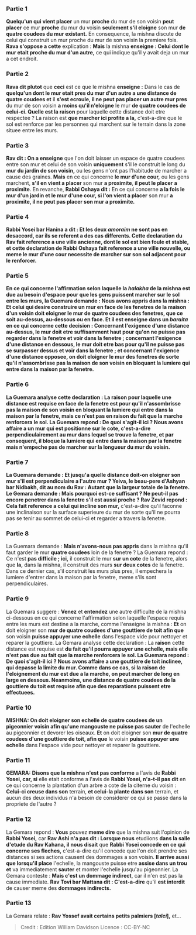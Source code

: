 
### Partie 1
<b>Quelqu'un qui vient placer</b> un mur <b>proche</b> du mur de son voisin <b>peut placer</b> ce mur <b>proche</b> du mur du voisin <b>seulement s'il eloigne</b> son mur <b>de quatre coudees du mur existant.</b> En consequence, la mishna discute de celui qui construit un mur proche du mur de son voisin la premiere fois. <b>Rava s'oppose a cette</b> explication : <b>Mais</b> la mishna <b>enseigne : Celui dont le mur etait proche du mur d'un autre,</b> ce qui indique qu'il y avait deja un mur a cet endroit.

### Partie 2
<b>Rava dit plutot</b> que <b>ceci</b> est ce que le mishna <b>enseigne :</b> Dans le cas de <b>quelqu'un dont le mur etait pres du mur d'un autre a une distance de quatre coudees et</b> il <b>s'est ecroule, il ne peut pas placer un autre mur pres</b> du mur de son voisin <b>a moins qu'il n'eloigne</b> le mur <b>de quatre coudees de celui-ci. Quelle est la raison</b> pour laquelle cette distance doit etre respectee ? La raison est <b>que marcher ici profite a la,</b> c'est-a-dire que le sol est renforce par les personnes qui marchent sur le terrain dans la zone situee entre les murs.

### Partie 3
<b>Rav dit : On a enseigne</b> que l'on doit laisser un espace de quatre coudees entre son mur et celui de son voisin <b>uniquement</b> s'il le construit le long du <b>mur du <b>jardin</b> de son voisin,</b> ou les gens n'ont pas l'habitude de marcher a cause des graines. <b>Mais</b> en ce qui concerne <b>le mur d'une cour,</b> ou les gens marchent, <b>s'il en vient a placer</b> son mur <b>a proximite</b>, <b>il peut le placer</b> <b>a proximite</b>. En revanche, <b>Rabbi Oshaya dit :</b> En ce qui concerne <b>a la fois le mur d'un jardin et le mur d'une cour, si l'on vient a placer</b> son mur <b>a proximite, <b>il ne peut pas placer</b> son mur <b>a proximite</b>.

### Partie 4
<b>Rabbi Yosei bar Hanina a dit : Et</b> les deux <i>amoraim</i> <b>ne sont pas en desaccord,</b> car ils se referent a des cas differents. <b>Cette</b> declaration du Rav fait reference <b>a une ville ancienne,</b> dont le sol est bien foule et stable, et <b>cette</b> declaration de Rabbi Oshaya fait reference <b>a une ville nouvelle,</b> ou meme le mur d'une cour necessite de marcher sur son sol adjacent pour le renforcer.

### Partie 5
En ce qui concerne l'affirmation selon laquelle la <i>halakha</i> de la mishna est due au besoin d'espace pour que les gens puissent marcher sur le sol entre les murs, la Guemara demande : <b>Nous avons appris</b> dans la mishna : Et celui qui desire construire un mur en face de <b>les fenetres</b> de la maison d'un voisin doit eloigner le mur de <b>quatre coudees</b> des fenetres, <b>que ce soit au-dessus, au-dessous ou en face. Et il est enseigne</b> dans un <i>baraita</i> <b>en ce qui concerne cette</b> decision : Concernant l'exigence d'une distance <b>au-dessus,</b> le mur doit etre suffisamment haut <b>pour qu'on ne puisse pas regarder</b> dans la fenetre <b>et voir</b> dans la fenetre ; concernant l'exigence d'une distance <b>en dessous,</b> le mur doit etre bas <b>pour qu'il ne puisse pas</b> se <b>surpasser</b> dessus <b>et voir</b> dans la fenetre ; <b>et</b> concernant l'exigence d'une distance <b>opposee,</b> on doit eloigner le mur des fenetres <b>de sorte qu'il n'assombrisse pas</b> la maison de son voisin en bloquant la lumiere qui entre dans la maison par la fenetre.

### Partie 6
La Guemara analyse cette declaration : La <b>raison</b> pour laquelle une distance est requise en face de la fenetre est pour <b>qu'il n'assombrisse pas</b> la maison de son voisin en bloquant la lumiere qui entre dans la maison par la fenetre, <b>mais</b> ce n'est <b>pas en raison</b> du fait que la <b>marche</b> renforcera le sol. La Guemara repond : <b>De quoi s'agit-il ici ?</b> Nous avons affaire a un mur <b>qui est positionne sur le cote,</b> c'est-a-dire perpendiculairement au mur dans lequel se trouve la fenetre, et par consequent, il bloque la lumiere qui entre dans la maison par la fenetre mais n'empeche pas de marcher sur la longueur du mur du voisin.

### Partie 7
La Guemara demande : <b>Et jusqu'a quelle distance</b> doit-on eloigner son mur s'il est perpendiculaire a l'autre mur ? <b>Yeiva, le beau-pere d'Ashyan bar Nidbakh, dit au nom du Rav :</b> Autant <b>que la largeur totale de la fenetre.</b> Le Gemara demande : <b>Mais</b> pourquoi est-ce suffisant ? <b>Ne peut-il pas</b> encore <b>penetrer dans</b> la fenetre s'il est aussi proche ? <b>Rav Zevid repond : </b> Cela fait reference a celui qui incline son mur,</b> c'est-a-dire qu'il faconne une inclinaison sur la surface superieure du mur de sorte qu'il ne pourra pas se tenir au sommet de celui-ci et regarder a travers la fenetre.

### Partie 8
La Guemara demande : <b>Mais n'avons-nous pas appris</b> dans la mishna qu'il faut garder le mur <b>quatre coudees</b> loin de la fenetre ? La Guemara repond : Ce n'est <b>pas difficile ; ici,</b> il construit le mur <b>sur un cote</b> de la fenetre, alors que <b>la,</b> dans la mishna, il construit des murs <b>sur deux cotes</b> de la fenetre. Dans ce dernier cas, s'il construit les murs plus pres, il empechera la lumiere d'entrer dans la maison par la fenetre, meme s'ils sont perpendiculaires.

### Partie 9
La Guemara suggere : <b>Venez</b> et <b>entendez</b> une autre difficulte de la mishna ci-dessous en ce qui concerne l'affirmation selon laquelle l'espace requis entre les murs est destine a la marche, comme l'enseigne la mishna : <b>Et</b> on doit eloigner son <b>mur de quatre coudees d'une gouttiere de toit afin que</b> son voisin <b>puisse appuyer une echelle</b> dans l'espace vide pour nettoyer et reparer la gouttiere. La Gemara analyse cette declaration : La <b>raison</b> cette distance est requise est <b>du fait qu'il pourra appuyer <b>une echelle, mais</b> elle n'est <b>pas due</b> au fait que la <b>marche</b> renforcera le sol. La Guemara repond : <b>De quoi s'agit-il ici ?</b> Nous avons affaire <b>a une gouttiere de toit inclinee,</b> qui depasse la limite du mur. <b>Comme</b> dans ce cas, <b>si</b> la raison de l'eloignement du mur <b>est due a la marche, on peut marcher de long en large en dessous.</b> Neanmoins, une distance de quatre coudees de la gouttiere du toit est requise afin que des reparations puissent etre effectuees.

### Partie 10
<strong>MISHNA:</strong> <b>On doit eloigner</b> son <b>echelle de quatre coudees de</b> un <b>pigeonnier voisin afin qu'une mangouste ne puisse pas</b> sauter</b> de l'echelle au pigeonnier et devorer les oiseaux. <b>Et</b> on doit eloigner son <b>mur de quatre coudees d'une gouttiere de toit, afin que</b> le voisin <b>puisse appuyer une echelle</b> dans l'espace vide pour nettoyer et reparer la gouttiere.

### Partie 11
<strong>GEMARA:</strong> <b>Disons que la mishna n'est pas conforme</b> a l'avis de <b>Rabbi Yosei, car, si</b> elle etait conforme a l'avis de <b>Rabbi Yosei, n'a-t-il pas</b> <b>dit</b> en ce qui concerne la plantation d'un arbre a cote de la citerne du voisin : <b>Celui-ci creuse dans son</b> terrain, <b>et celui-la plante dans son</b> terrain, et aucun des deux individus n'a besoin de considerer ce qui se passe dans la propriete de l'autre ?

### Partie 12
La Gemara repond : <b>Vous</b> pouvez <b>meme dire</b> que la mishna suit l'opinion de <b>Rabbi Yosei,</b> car <b>Rav Ashi n'a pas dit : Lorsque nous</b> etudiions <b>dans la salle d'etude du Rav Kahana, il nous disait</b> que <b>Rabbi Yosei concede en ce qui concerne ses fleches,</b> c'est-a-dire qu'il concede que l'on doit prendre ses distances si ses actions causent des dommages a son voisin. <b>Il arrive aussi que lorsqu'il place</b> l'echelle, la mangouste puisse etre <b>assise dans un trou et</b> va immediatement <b>sauter</b> et monter l'echelle jusqu'au pigeonnier. La Gemara conteste : <b>Mais c'est un dommage indirect</b>, car il n'en est pas la cause immediate. <b>Rav Tovi bar Mattana dit : C'est-a-dire</b> qu'il <b>est interdit</b> de causer meme des <b>dommages indirects.</b>

### Partie 13
La Gemara relate : <b>Rav Yossef avait certains petits palmiers [<i>talei</i>],</b> et...

>Credit : Edition William Davidson
>Licence : CC-BY-NC
